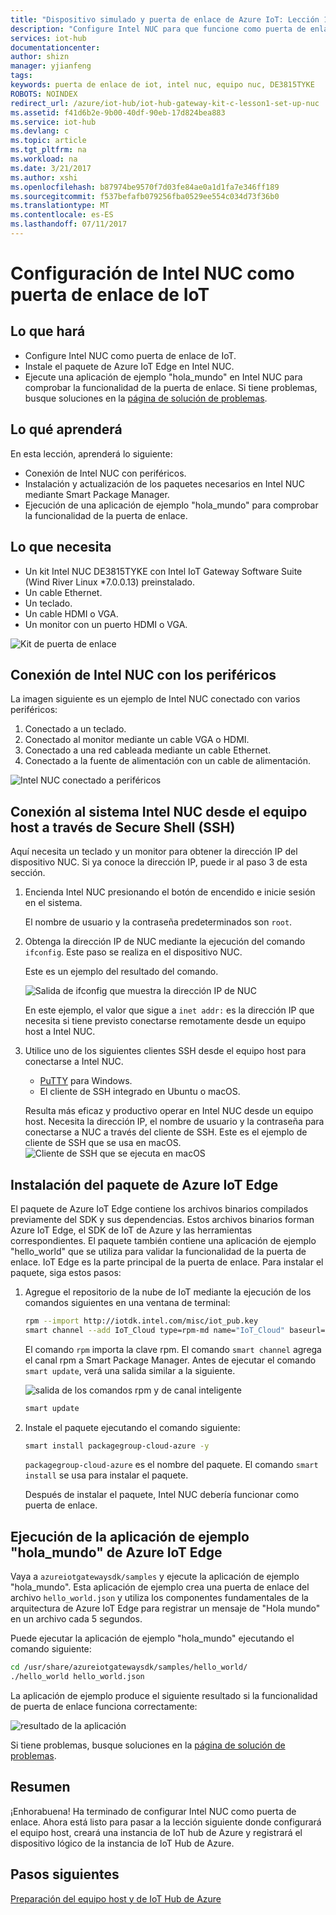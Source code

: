 ```yaml
---
title: "Dispositivo simulado y puerta de enlace de Azure IoT: Lección 1: Configuración de NUC | Microsoft Docs"
description: "Configure Intel NUC para que funcione como puerta de enlace de IoT entre un sensor e IoT Hub de Azure para recopilar información del sensor y enviarla a IoT Hub."
services: iot-hub
documentationcenter: 
author: shizn
manager: yjianfeng
tags: 
keywords: puerta de enlace de iot, intel nuc, equipo nuc, DE3815TYKE
ROBOTS: NOINDEX
redirect_url: /azure/iot-hub/iot-hub-gateway-kit-c-lesson1-set-up-nuc
ms.assetid: f41d6b2e-9b00-40df-90eb-17d824bea883
ms.service: iot-hub
ms.devlang: c
ms.topic: article
ms.tgt_pltfrm: na
ms.workload: na
ms.date: 3/21/2017
ms.author: xshi
ms.openlocfilehash: b87974be9570f7d03fe84ae0a1d1fa7e346ff189
ms.sourcegitcommit: f537befafb079256fba0529ee554c034d73f36b0
ms.translationtype: MT
ms.contentlocale: es-ES
ms.lasthandoff: 07/11/2017
---
```

# <a name="set-up-intel-nuc-as-an-iot-gateway"></a>Configuración de Intel NUC como puerta de enlace de IoT

## <a name="what-you-will-do"></a>Lo que hará

- Configure Intel NUC como puerta de enlace de IoT.
- Instale el paquete de Azure IoT Edge en Intel NUC.
- Ejecute una aplicación de ejemplo "hola_mundo" en Intel NUC para comprobar la funcionalidad de la puerta de enlace.
Si tiene problemas, busque soluciones en la [página de solución de problemas](iot-hub-gateway-kit-c-sim-troubleshooting.md).

## <a name="what-you-will-learn"></a>Lo qué aprenderá

En esta lección, aprenderá lo siguiente:

- Conexión de Intel NUC con periféricos.
- Instalación y actualización de los paquetes necesarios en Intel NUC mediante Smart Package Manager.
- Ejecución de una aplicación de ejemplo "hola_mundo" para comprobar la funcionalidad de la puerta de enlace.

## <a name="what-you-need"></a>Lo que necesita

- Un kit Intel NUC DE3815TYKE con Intel IoT Gateway Software Suite (Wind River Linux *7.0.0.13) preinstalado.
- Un cable Ethernet.
- Un teclado.
- Un cable HDMI o VGA.
- Un monitor con un puerto HDMI o VGA.

![Kit de puerta de enlace](media/iot-hub-gateway-kit-lessons/lesson1/kit_without_sensortag.png)

## <a name="connect-intel-nuc-with-the-peripherals"></a>Conexión de Intel NUC con los periféricos

La imagen siguiente es un ejemplo de Intel NUC conectado con varios periféricos:

1. Conectado a un teclado.
2. Conectado al monitor mediante un cable VGA o HDMI.
3. Conectado a una red cableada mediante un cable Ethernet.
4. Conectado a la fuente de alimentación con un cable de alimentación.

![Intel NUC conectado a periféricos](media/iot-hub-gateway-kit-lessons/lesson1/nuc.png)

## <a name="connect-to-the-intel-nuc-system-from-host-computer-via-secure-shell-ssh"></a>Conexión al sistema Intel NUC desde el equipo host a través de Secure Shell (SSH)

Aquí necesita un teclado y un monitor para obtener la dirección IP del dispositivo NUC. Si ya conoce la dirección IP, puede ir al paso 3 de esta sección.

1. Encienda Intel NUC presionando el botón de encendido e inicie sesión en el sistema.

   El nombre de usuario y la contraseña predeterminados son `root`.

2. Obtenga la dirección IP de NUC mediante la ejecución del comando `ifconfig`. Este paso se realiza en el dispositivo NUC.

   Este es un ejemplo del resultado del comando.

   ![Salida de ifconfig que muestra la dirección IP de NUC](media/iot-hub-gateway-kit-lessons/lesson1/ifconfig.png)

   En este ejemplo, el valor que sigue a `inet addr:` es la dirección IP que necesita si tiene previsto conectarse remotamente desde un equipo host a Intel NUC.

3. Utilice uno de los siguientes clientes SSH desde el equipo host para conectarse a Intel NUC.

   - [PuTTY](http://www.putty.org/) para Windows.
   - El cliente de SSH integrado en Ubuntu o macOS.

   Resulta más eficaz y productivo operar en Intel NUC desde un equipo host. Necesita la dirección IP, el nombre de usuario y la contraseña para conectarse a NUC a través del cliente de SSH. Este es el ejemplo de cliente de SSH que se usa en macOS.
   ![Cliente de SSH que se ejecuta en macOS](media/iot-hub-gateway-kit-lessons/lesson1/ssh.png)

## <a name="install-the-azure-iot-edge-package"></a>Instalación del paquete de Azure IoT Edge

El paquete de Azure IoT Edge contiene los archivos binarios compilados previamente del SDK y sus dependencias. Estos archivos binarios forman Azure IoT Edge, el SDK de IoT de Azure y las herramientas correspondientes. El paquete también contiene una aplicación de ejemplo "hello_world" que se utiliza para validar la funcionalidad de la puerta de enlace. IoT Edge es la parte principal de la puerta de enlace. Para instalar el paquete, siga estos pasos:

1. Agregue el repositorio de la nube de IoT mediante la ejecución de los comandos siguientes en una ventana de terminal:

   ```bash
   rpm --import http://iotdk.intel.com/misc/iot_pub.key
   smart channel --add IoT_Cloud type=rpm-md name="IoT_Cloud" baseurl=http://iotdk.intel.com/repos/iot-cloud/wrlinux7/rcpl13/ -y
   ```

   El comando `rpm` importa la clave rpm. El comando `smart channel` agrega el canal rpm a Smart Package Manager. Antes de ejecutar el comando `smart update`, verá una salida similar a la siguiente.

   ![salida de los comandos rpm y de canal inteligente](media/iot-hub-gateway-kit-lessons/lesson1/rpm_smart_channel.png)

   ```bash
   smart update
   ```

2. Instale el paquete ejecutando el comando siguiente:

   ```bash
   smart install packagegroup-cloud-azure -y
   ```

   `packagegroup-cloud-azure` es el nombre del paquete. El comando `smart install` se usa para instalar el paquete.

   Después de instalar el paquete, Intel NUC debería funcionar como puerta de enlace.

## <a name="run-the-azure-iot-edge-helloworld-sample-application"></a>Ejecución de la aplicación de ejemplo "hola_mundo" de Azure IoT Edge

Vaya a `azureiotgatewaysdk/samples` y ejecute la aplicación de ejemplo "hola_mundo". Esta aplicación de ejemplo crea una puerta de enlace del archivo `hello_world.json` y utiliza los componentes fundamentales de la arquitectura de Azure IoT Edge para registrar un mensaje de "Hola mundo" en un archivo cada 5 segundos.

Puede ejecutar la aplicación de ejemplo "hola_mundo" ejecutando el comando siguiente:

```bash
cd /usr/share/azureiotgatewaysdk/samples/hello_world/
./hello_world hello_world.json
```

La aplicación de ejemplo produce el siguiente resultado si la funcionalidad de puerta de enlace funciona correctamente:

![resultado de la aplicación](media/iot-hub-gateway-kit-lessons/lesson1/hello_world.png)

Si tiene problemas, busque soluciones en la [página de solución de problemas](iot-hub-gateway-kit-c-troubleshooting.md).

## <a name="summary"></a>Resumen

¡Enhorabuena! Ha terminado de configurar Intel NUC como puerta de enlace. Ahora está listo para pasar a la lección siguiente donde configurará el equipo host, creará una instancia de IoT hub de Azure y registrará el dispositivo lógico de la instancia de IoT Hub de Azure.

## <a name="next-steps"></a>Pasos siguientes
[Preparación del equipo host y de IoT Hub de Azure](iot-hub-gateway-kit-c-sim-lesson2-get-the-tools-win32.md)
